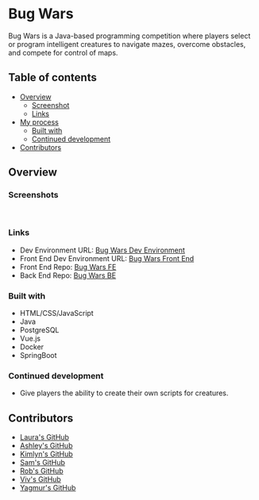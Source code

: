 # Bug Wars

Bug Wars is a Java-based programming competition where players select or program intelligent creatures to navigate mazes, overcome obstacles, and compete for control of maps.


## Table of contents

- [Overview](#overview)
  - [Screenshot](#screenshot)
  - [Links](#links)
- [My process](#my-process)
  - [Built with](#built-with)
  - [Continued development](#continued-development)
- [Contributors](#contributors)

## Overview

### Screenshots

[<img src=""/>]()
[<img src=""/>]()

### Links

- Dev Environment URL: [Bug Wars Dev Environment](https://stage-bugwars-healer.onrender.com/api/v1/bug-data)
- Front End Dev Environment URL: [Bug Wars Front End](https://laurajstevenson.github.io/bugwars-healer-frontend/)
- Front End Repo: [Bug Wars FE](https://github.com/LauraJStevenson/bugwars-healer-frontend)
- Back End Repo: [Bug Wars BE](https://github.com/LauraJStevenson/bugwars-healer-backend)

### Built with

* HTML/CSS/JavaScript
* Java
* PostgreSQL
* Vue.js
* Docker
* SpringBoot

### Continued development

- Give players the ability to create their own scripts for creatures.


## Contributors

- [Laura's GitHub](https://github.com/LauraJStevenson)
- [Ashley's GitHub](https://github.com/micamash)
- [Kimlyn's GitHub](https://github.com/klyndelara)
- [Sam's GitHub](https://github.com/Samforquer)
- [Rob's GitHub](https://github.com/RHarris2014)
- [Viv's GitHub](https://github.com/Viv-Valentin)
- [Yagmur's GitHub](https://github.com/yagmurmuslu)
